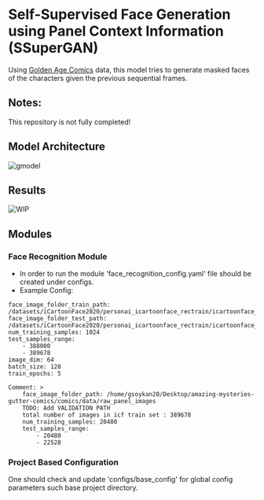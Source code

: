 # Self-Supervised Face Generation using Panel Context Information (SSuperGAN)

Using [Golden Age Comics](https://digitalcomicmuseum.com/) data, this model tries to generate masked faces of the characters given the previous sequential frames. 

## Notes:

This repository is not fully completed!

## Model Architecture

![gmodel](./images/readme_imgs/Model.JPG)

## Results

![WIP](./images/readme_imgs/work_in_progress.JPG)


## Modules

### Face Recognition Module

- In order to run the module 'face_recognition_config.yaml' file should be created under configs.
- Example Config:

```
face_image_folder_train_path: /datasets/iCartoonFace2020/personai_icartoonface_rectrain/icartoonface_rectrain
face_image_folder_test_path: /datasets/iCartoonFace2020/personai_icartoonface_rectrain/icartoonface_rectrain
num_training_samples: 1024
test_samples_range: 
    - 388000
    - 389678
image_dim: 64
batch_size: 128
train_epochs: 5

Comment: > 
    face_image_folder_path: /home/gsoykan20/Desktop/amazing-mysteries-gutter-comics/comics/data/raw_panel_images
    TODO: Add VALIDATION PATH
    total number of images in icf train set : 389678
    num_training_samples: 20480
    test_samples_range: 
        - 20480
        - 22528
```
### Project Based Configuration

One should check and update 'configs/base_config' for global config parameters such base project directory.